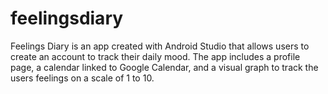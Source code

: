 # feelingsdiary

Feelings Diary is an app created with Android Studio that allows users to create an account to track their daily mood. The app includes a profile page, a calendar linked to Google Calendar, and a visual graph to track the users feelings on a scale of 1 to 10.
